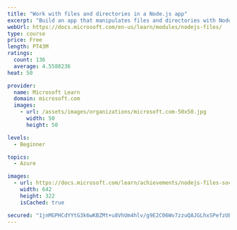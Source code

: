 ```yaml
---
title: "Work with files and directories in a Node.js app"
excerpt: "Build an app that manipulates files and directories with Node.js and JavaScript."
webUrl: https://docs.microsoft.com/en-us/learn/modules/nodejs-files/
type: course
price: Free
length: PT43M
ratings:
  count: 136
  average: 4.5588236
heat: 50

provider:
  name: Microsoft Learn
  domain: microsoft.com
  images:
    - url: /assets/images/organizations/microsoft.com-50x50.jpg
      width: 50
      height: 50

levels:
  - Beginner

topics:
  - Azure

images:
  - url: https://docs.microsoft.com/learn/achievements/nodejs-files-social.png
    width: 642
    height: 322
    isCached: true

secured: "1jnMGPHCdYYtG3k6wKBZMt+u8VhUm4hlv/g9E2C06Wv7zzuQAJGLhxSPefzUEYo/uKmHkM5pG5Q+/P55XX+BajdGIED82ReDqLTxQ1vGYEyLC36rIzqNe2FhZoNnVNoLDXa1rEwP9wth2r53uIVdGTqbWAGAOMhL5iQr5S2Y1RgsHIOQOXQXGNOIGEkp9nH92Q/qnu4TwqlR06UykV56SK7ArOk19ptDDoEpawzUgZp5MkU5H19PnEZlDEN/kv4mV1jOgZOQl6NbTv5tIUAdjSu83KS2UV55H8ZD74HcZgJrAmKC6/sG2lOSWgH1P+qiFRHuH1v+tn+Sfxk9SI0nTkUDpjdjZ28zK3EFkdRYejxF1Yav+98aPDnWjjaaCpcy/eKck531i8nUyvYa1Q7vI0E7pSPxg9XWnEuNUIJKsqY=;DKbDhYZHgVEfrXMwotkthg=="
---
```


